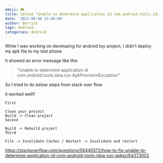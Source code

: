 ```yaml
---
emoji: 🎮 
title: Solved "Unable to determine application id com.android.tools.idea.run.ApkProvisionException" 
date: '2021-08-08 15:40:00'
author: Derrick
tags: Android 
categories: Android
---
```



While I was working on developing for android toy project, I didn't deploy my apk file to my test phone

It showed an error meesage like this 

> "Unable to determine application id com.android.tools.idea.run.ApkProvisionException" 
 


So I tried to do below steps from stack over flow

it worked well!!



    
    First

    Clean your project 
    Build -> Clean project
    Second

    Build -> Rebuild project
    Third

    File -> Invalidate Caches / Restart -> Invalidate and restart


https://stackoverflow.com/questions/56440572/how-to-fix-unable-to-determine-application-id-com-android-tools-idea-run-apkpr/64373002



